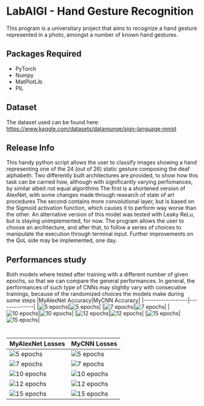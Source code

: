 # LabAIGI - Hand Gesture Recognition
This program is a universitary project that aims to recognize a hand gesture represented in a photo, amongst a number of known hand gestures.
## Packages Required
* PyTorch
* Numpy
* MatPlotLib
* PIL
## Dataset
The dataset used can be found here: https://www.kaggle.com/datasets/datamunge/sign-language-mnist
## Release Info
This handy python script allows the user to classify images showing a hand representing one of the 24 (out of 26) static gesture composing the deaf alphabeth.
Two differently built architectures are provided, to show how this task can be carried how, although with significantly varying perfomances, by similar albeit not equal algorithms
The first is a shortened version of AlexNet, with some changes made through research of state of art procedures
The second contains more convolutional layer, but is based on the Sigmoid activation function, which causes it to perform way worse than the other. An alternative version of this model was tested with Leaky ReLu, but is staying unimplemented, for now.
The program allows the user to choose an arcihtecture, and after that, to follow a series of choices to manipulate the execution through terminal input.
Further improvements on the QoL side may be implemented, one day.
## Performances study
Both models where tested after training with a different number of given epochs, so that we can compare the general performances.
In general, the performances of such type of CNNs may slightly vary with consecutive trainings, because of the randomized choices the models make during some steps
|MyAlexNet Accuracy|MyCNN Accuracy|
|------------------|--------------|
|![5 epochs](https://raw.githubusercontent.com/TizianoMaira98/LabAIGI---Hand-Gesture-Recognition/master/Accuracy_Graphs/MyAlexNet_accuracy_5_epochs.png)|![5 epochs](https://raw.githubusercontent.com/TizianoMaira98/LabAIGI---Hand-Gesture-Recognition/master/Accuracy_Graphs/MyCNN_accuracy_5_epochs.png)|
|![7 epochs](https://raw.githubusercontent.com/TizianoMaira98/LabAIGI---Hand-Gesture-Recognition/master/Accuracy_Graphs/MyAlexNet_accuracy_5_epochs.png)|![7 epochs](https://raw.githubusercontent.com/TizianoMaira98/LabAIGI---Hand-Gesture-Recognition/master/Accuracy_Graphs/MyCNN_accuracy_7_epochs.png)|
|![10 epochs](https://raw.githubusercontent.com/TizianoMaira98/LabAIGI---Hand-Gesture-Recognition/master/Accuracy_Graphs/MyAlexNet_accuracy_10_epochs.png)|![10 epochs](https://raw.githubusercontent.com/TizianoMaira98/LabAIGI---Hand-Gesture-Recognition/master/Accuracy_Graphs/MyCNN_accuracy_10_epochs.png)|
|![12 epochs](https://raw.githubusercontent.com/TizianoMaira98/LabAIGI---Hand-Gesture-Recognition/master/Accuracy_Graphs/MyAlexNet_accuracy_12_epochs.png)|![12 epochs](https://raw.githubusercontent.com/TizianoMaira98/LabAIGI---Hand-Gesture-Recognition/master/Accuracy_Graphs/MyCNN_accuracy_12_epochs.png)|
|![15 epochs](https://raw.githubusercontent.com/TizianoMaira98/LabAIGI---Hand-Gesture-Recognition/master/Accuracy_Graphs/MyAlexNet_accuracy_15_epochs.png)|![15 epochs](https://raw.githubusercontent.com/TizianoMaira98/LabAIGI---Hand-Gesture-Recognition/master/Accuracy_Graphs/MyCNN_accuracy_15_epochs.png)|
#
|MyAlexNet Losses|MyCNN Losses|
|----------------|------------|
|![5 epochs](https://raw.githubusercontent.com/TizianoMaira98/LabAIGI---Hand-Gesture-Recognition/master/Loss_Graphs/MyAlexNet_losses_5_epochs.png)|![5 epochs](https://raw.githubusercontent.com/TizianoMaira98/LabAIGI---Hand-Gesture-Recognition/master/Loss_Graphs/MyCNN_losses_5_epochs.png)|
|![7 epochs](https://raw.githubusercontent.com/TizianoMaira98/LabAIGI---Hand-Gesture-Recognition/master/Loss_Graphs/MyAlexNet_losses_7_epochs.png)|![7 epochs](https://raw.githubusercontent.com/TizianoMaira98/LabAIGI---Hand-Gesture-Recognition/master/Loss_Graphs/MyCNN_losses_7_epochs.png)|
|![10 epochs](https://raw.githubusercontent.com/TizianoMaira98/LabAIGI---Hand-Gesture-Recognition/master/Loss_Graphs/MyAlexNet_losses_10_epochs.png)|![10 epochs](https://raw.githubusercontent.com/TizianoMaira98/LabAIGI---Hand-Gesture-Recognition/master/Loss_Graphs/MyCNN_losses_10_epochs.png)|
|![12 epochs](https://raw.githubusercontent.com/TizianoMaira98/LabAIGI---Hand-Gesture-Recognition/master/Loss_Graphs/MyAlexNet_losses_12_epochs.png)|![12 epochs](https://raw.githubusercontent.com/TizianoMaira98/LabAIGI---Hand-Gesture-Recognition/master/Loss_Graphs/MyCNN_losses_12_epochs.png)|
|![15 epochs](https://raw.githubusercontent.com/TizianoMaira98/LabAIGI---Hand-Gesture-Recognition/master/Loss_Graphs/MyAlexNet_losses_15_epochs.png)|![15 epochs](https://raw.githubusercontent.com/TizianoMaira98/LabAIGI---Hand-Gesture-Recognition/master/Loss_Graphs/MyCNN_losses_15_epochs.png)|
